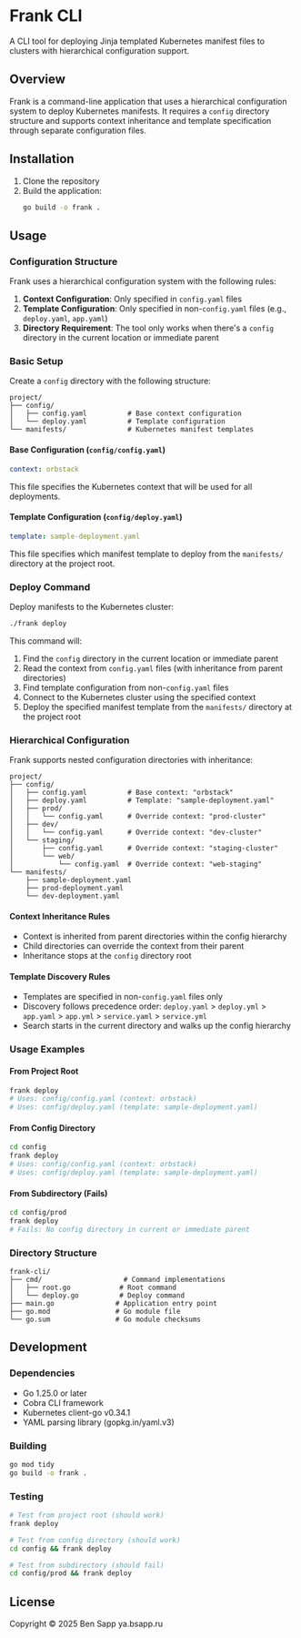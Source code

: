 # Frank CLI

A CLI tool for deploying Jinja templated Kubernetes manifest files to clusters with hierarchical configuration support.

## Overview

Frank is a command-line application that uses a hierarchical configuration system to deploy Kubernetes manifests. It requires a `config` directory structure and supports context inheritance and template specification through separate configuration files.

## Installation

1. Clone the repository
2. Build the application:
   ```bash
   go build -o frank .
   ```

## Usage

### Configuration Structure

Frank uses a hierarchical configuration system with the following rules:

1. **Context Configuration**: Only specified in `config.yaml` files
2. **Template Configuration**: Only specified in non-`config.yaml` files (e.g., `deploy.yaml`, `app.yaml`)
3. **Directory Requirement**: The tool only works when there's a `config` directory in the current location or immediate parent

### Basic Setup

Create a `config` directory with the following structure:

```
project/
├── config/
│   ├── config.yaml          # Base context configuration
│   └── deploy.yaml          # Template configuration
└── manifests/               # Kubernetes manifest templates
```

#### Base Configuration (`config/config.yaml`)

```yaml
context: orbstack
```

This file specifies the Kubernetes context that will be used for all deployments.

#### Template Configuration (`config/deploy.yaml`)

```yaml
template: sample-deployment.yaml
```

This file specifies which manifest template to deploy from the `manifests/` directory at the project root.

### Deploy Command

Deploy manifests to the Kubernetes cluster:

```bash
./frank deploy
```

This command will:
1. Find the `config` directory in the current location or immediate parent
2. Read the context from `config.yaml` files (with inheritance from parent directories)
3. Find template configuration from non-`config.yaml` files
4. Connect to the Kubernetes cluster using the specified context
5. Deploy the specified manifest template from the `manifests/` directory at the project root

### Hierarchical Configuration

Frank supports nested configuration directories with inheritance:

```
project/
├── config/
│   ├── config.yaml          # Base context: "orbstack"
│   ├── deploy.yaml          # Template: "sample-deployment.yaml"
│   ├── prod/
│   │   └── config.yaml      # Override context: "prod-cluster"
│   ├── dev/
│   │   └── config.yaml      # Override context: "dev-cluster"
│   └── staging/
│       ├── config.yaml      # Override context: "staging-cluster"
│       └── web/
│           └── config.yaml  # Override context: "web-staging"
└── manifests/
    ├── sample-deployment.yaml
    ├── prod-deployment.yaml
    └── dev-deployment.yaml
```

#### Context Inheritance Rules

- Context is inherited from parent directories within the config hierarchy
- Child directories can override the context from their parent
- Inheritance stops at the `config` directory root

#### Template Discovery Rules

- Templates are specified in non-`config.yaml` files only
- Discovery follows precedence order: `deploy.yaml` > `deploy.yml` > `app.yaml` > `app.yml` > `service.yaml` > `service.yml`
- Search starts in the current directory and walks up the config hierarchy

### Usage Examples

#### From Project Root
```bash
frank deploy
# Uses: config/config.yaml (context: orbstack)
# Uses: config/deploy.yaml (template: sample-deployment.yaml)
```

#### From Config Directory
```bash
cd config
frank deploy
# Uses: config/config.yaml (context: orbstack)
# Uses: config/deploy.yaml (template: sample-deployment.yaml)
```

#### From Subdirectory (Fails)
```bash
cd config/prod
frank deploy
# Fails: No config directory in current or immediate parent
```

### Directory Structure

```
frank-cli/
├── cmd/                    # Command implementations
│   ├── root.go            # Root command
│   └── deploy.go          # Deploy command
├── main.go               # Application entry point
├── go.mod                # Go module file
└── go.sum                # Go module checksums
```

## Development

### Dependencies

- Go 1.25.0 or later
- Cobra CLI framework
- Kubernetes client-go v0.34.1
- YAML parsing library (gopkg.in/yaml.v3)

### Building

```bash
go mod tidy
go build -o frank .
```

### Testing

```bash
# Test from project root (should work)
frank deploy

# Test from config directory (should work)
cd config && frank deploy

# Test from subdirectory (should fail)
cd config/prod && frank deploy
```

## License

Copyright © 2025 Ben Sapp ya.bsapp.ru
